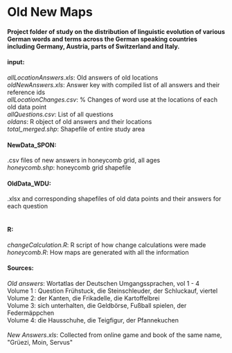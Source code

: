# Old New Maps

<h4>Project folder of study on the distribution of linguistic evolution of various German words and terms across the German speaking countries including Germany, Austria, parts of Switzerland and Italy. </h4>

<h4>input:</h4>
<i>allLocationAnswers.xls</i>: Old answers of old locations  </br>
<i>oldNewAnswers.xls</i>: Answer key with compiled list of all answers and their reference ids </br>
<i>allLocationChanges.csv</i>: % Changes of word use at the locations of each old data point </br>
<i>allQuestions.csv</i>: List of all questions </br>
<i>oldans</i>: R object of old answers and their locations </br>
<i>total_merged.shp</i>: Shapefile of entire study area </br>  

<h4>NewData_SPON:</h4>
.csv files of new answers in honeycomb grid, all ages</br>
<i>honeycomb.shp</i>: honeycomb grid shapefile</br>

<h4>OldData_WDU:</h4>
.xlsx and corresponding shapefiles of old data points and their answers for each question</br>
</br>

<h4>R:</h4>
<i>changeCalculation.R</i>: R script of how change calculations were made </br>
<i>honeycomb.R</i>: How maps are generated with all the information </br>

<h4>Sources:</h4>
<i>Old answers</i>: Wortatlas der Deutschen Umgangssprachen, vol 1 - 4  </br>
Volume 1 : Question Frühstuck, die Steinschleuder, der Schluckauf, viertel </br>
Volume 2: der Kanten, die Frikadelle, die Kartoffelbrei</br>
Volume 3: sich unterhalten, die Geldbörse, Fußball spielen, der Federmäppchen</br>
Volume 4: die Hausschuhe, die Teigfigur, der Pfannekuchen</br>
</br>
<i>New Answers.xls</i>: Collected from online game and book of the same name, "Grüezi, Moin, Servus"</br>
